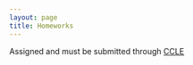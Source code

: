 ```yaml
---
layout: page
title: Homeworks
---
```


Assigned and must be submitted through [CCLE](https://ccle.ucla.edu)
